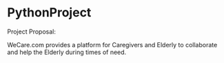 # PythonProject

Project Proposal: 

WeCare.com provides a platform for Caregivers and Elderly to collaborate and help the
Elderly during times of need.
